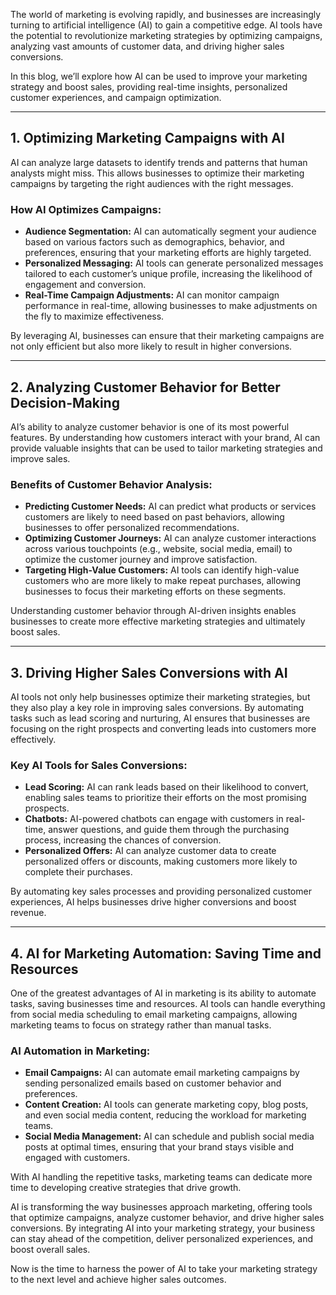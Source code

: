 


The world of marketing is evolving rapidly, and businesses are increasingly turning to artificial intelligence (AI) to gain a competitive edge. AI tools have the potential to revolutionize marketing strategies by optimizing campaigns, analyzing vast amounts of customer data, and driving higher sales conversions.

In this blog, we’ll explore how AI can be used to improve your marketing strategy and boost sales, providing real-time insights, personalized customer experiences, and campaign optimization.

---

## 1. Optimizing Marketing Campaigns with AI

AI can analyze large datasets to identify trends and patterns that human analysts might miss. This allows businesses to optimize their marketing campaigns by targeting the right audiences with the right messages.

### How AI Optimizes Campaigns:
- **Audience Segmentation:** AI can automatically segment your audience based on various factors such as demographics, behavior, and preferences, ensuring that your marketing efforts are highly targeted.
- **Personalized Messaging:** AI tools can generate personalized messages tailored to each customer’s unique profile, increasing the likelihood of engagement and conversion.
- **Real-Time Campaign Adjustments:** AI can monitor campaign performance in real-time, allowing businesses to make adjustments on the fly to maximize effectiveness.

By leveraging AI, businesses can ensure that their marketing campaigns are not only efficient but also more likely to result in higher conversions.

---

## 2. Analyzing Customer Behavior for Better Decision-Making

AI’s ability to analyze customer behavior is one of its most powerful features. By understanding how customers interact with your brand, AI can provide valuable insights that can be used to tailor marketing strategies and improve sales.

### Benefits of Customer Behavior Analysis:
- **Predicting Customer Needs:** AI can predict what products or services customers are likely to need based on past behaviors, allowing businesses to offer personalized recommendations.
- **Optimizing Customer Journeys:** AI can analyze customer interactions across various touchpoints (e.g., website, social media, email) to optimize the customer journey and improve satisfaction.
- **Targeting High-Value Customers:** AI tools can identify high-value customers who are more likely to make repeat purchases, allowing businesses to focus their marketing efforts on these segments.

Understanding customer behavior through AI-driven insights enables businesses to create more effective marketing strategies and ultimately boost sales.

---

## 3. Driving Higher Sales Conversions with AI

AI tools not only help businesses optimize their marketing strategies, but they also play a key role in improving sales conversions. By automating tasks such as lead scoring and nurturing, AI ensures that businesses are focusing on the right prospects and converting leads into customers more effectively.

### Key AI Tools for Sales Conversions:
- **Lead Scoring:** AI can rank leads based on their likelihood to convert, enabling sales teams to prioritize their efforts on the most promising prospects.
- **Chatbots:** AI-powered chatbots can engage with customers in real-time, answer questions, and guide them through the purchasing process, increasing the chances of conversion.
- **Personalized Offers:** AI can analyze customer data to create personalized offers or discounts, making customers more likely to complete their purchases.

By automating key sales processes and providing personalized customer experiences, AI helps businesses drive higher conversions and boost revenue.

---

## 4. AI for Marketing Automation: Saving Time and Resources

One of the greatest advantages of AI in marketing is its ability to automate tasks, saving businesses time and resources. AI tools can handle everything from social media scheduling to email marketing campaigns, allowing marketing teams to focus on strategy rather than manual tasks.

### AI Automation in Marketing:
- **Email Campaigns:** AI can automate email marketing campaigns by sending personalized emails based on customer behavior and preferences.
- **Content Creation:** AI tools can generate marketing copy, blog posts, and even social media content, reducing the workload for marketing teams.
- **Social Media Management:** AI can schedule and publish social media posts at optimal times, ensuring that your brand stays visible and engaged with customers.

With AI handling the repetitive tasks, marketing teams can dedicate more time to developing creative strategies that drive growth.



AI is transforming the way businesses approach marketing, offering tools that optimize campaigns, analyze customer behavior, and drive higher sales conversions. By integrating AI into your marketing strategy, your business can stay ahead of the competition, deliver personalized experiences, and boost overall sales.

Now is the time to harness the power of AI to take your marketing strategy to the next level and achieve higher sales outcomes.


